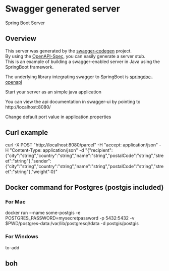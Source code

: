 # Swagger generated server

Spring Boot Server 


## Overview  
This server was generated by the [swagger-codegen](https://github.com/swagger-api/swagger-codegen) project.  
By using the [OpenAPI-Spec](https://github.com/swagger-api/swagger-core), you can easily generate a server stub.  
This is an example of building a swagger-enabled server in Java using the SpringBoot framework.

The underlying library integrating swagger to SpringBoot is [springdoc-openapi](https://github.com/springdoc/springdoc-openapi)

Start your server as an simple java application  

You can view the api documentation in swagger-ui by pointing to  
http://localhost:8080/  

Change default port value in application.properties

## Curl example
curl -X POST "http://localhost:8080/parcel" -H "accept: application/json" -H "Content-Type: application/json" -d "{\"recipient\":{\"city\":\"string\",\"country\":\"string\",\"name\":\"string\",\"postalCode\":\"string\",\"street\":\"string\"},\"sender\":{\"city\":\"string\",\"country\":\"string\",\"name\":\"string\",\"postalCode\":\"string\",\"street\":\"string\"},\"weight\":0}"

## Docker command for Postgres (postgis included)
### For Mac
docker run --name some-postgis -e POSTGRES_PASSWORD=mysecretpassword -p 5432:5432 -v $PWD/postgres-data:/var/lib/postgresql/data -d postgis/postgis

### For Windows
to-add
## boh
